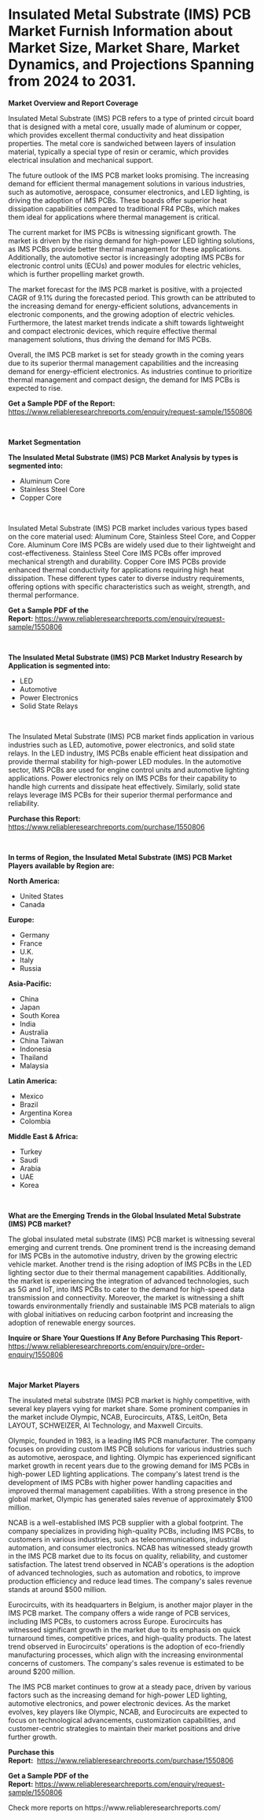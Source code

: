 <p><h1>Insulated Metal Substrate (IMS) PCB Market Furnish Information about Market Size, Market Share, Market Dynamics, and Projections Spanning from 2024 to 2031.</h1></p><p><strong>Market Overview and Report Coverage</strong></p>
<p><p>Insulated Metal Substrate (IMS) PCB refers to a type of printed circuit board that is designed with a metal core, usually made of aluminum or copper, which provides excellent thermal conductivity and heat dissipation properties. The metal core is sandwiched between layers of insulation material, typically a special type of resin or ceramic, which provides electrical insulation and mechanical support.</p><p>The future outlook of the IMS PCB market looks promising. The increasing demand for efficient thermal management solutions in various industries, such as automotive, aerospace, consumer electronics, and LED lighting, is driving the adoption of IMS PCBs. These boards offer superior heat dissipation capabilities compared to traditional FR4 PCBs, which makes them ideal for applications where thermal management is critical.</p><p>The current market for IMS PCBs is witnessing significant growth. The market is driven by the rising demand for high-power LED lighting solutions, as IMS PCBs provide better thermal management for these applications. Additionally, the automotive sector is increasingly adopting IMS PCBs for electronic control units (ECUs) and power modules for electric vehicles, which is further propelling market growth.</p><p>The market forecast for the IMS PCB market is positive, with a projected CAGR of 9.1% during the forecasted period. This growth can be attributed to the increasing demand for energy-efficient solutions, advancements in electronic components, and the growing adoption of electric vehicles. Furthermore, the latest market trends indicate a shift towards lightweight and compact electronic devices, which require effective thermal management solutions, thus driving the demand for IMS PCBs.</p><p>Overall, the IMS PCB market is set for steady growth in the coming years due to its superior thermal management capabilities and the increasing demand for energy-efficient electronics. As industries continue to prioritize thermal management and compact design, the demand for IMS PCBs is expected to rise.</p></p>
<p><strong>Get a Sample PDF of the Report:</strong> <a href="https://www.reliableresearchreports.com/enquiry/request-sample/1550806">https://www.reliableresearchreports.com/enquiry/request-sample/1550806</a></p>
<p>&nbsp;</p>
<p><strong>Market Segmentation</strong></p>
<p><strong>The Insulated Metal Substrate (IMS) PCB Market Analysis by types is segmented into:</strong></p>
<p><ul><li>Aluminum Core</li><li>Stainless Steel Core</li><li>Copper Core</li></ul></p>
<p>&nbsp;</p>
<p><p>Insulated Metal Substrate (IMS) PCB market includes various types based on the core material used: Aluminum Core, Stainless Steel Core, and Copper Core. Aluminum Core IMS PCBs are widely used due to their lightweight and cost-effectiveness. Stainless Steel Core IMS PCBs offer improved mechanical strength and durability. Copper Core IMS PCBs provide enhanced thermal conductivity for applications requiring high heat dissipation. These different types cater to diverse industry requirements, offering options with specific characteristics such as weight, strength, and thermal performance.</p></p>
<p><strong>Get a Sample PDF of the Report:</strong>&nbsp;<a href="https://www.reliableresearchreports.com/enquiry/request-sample/1550806">https://www.reliableresearchreports.com/enquiry/request-sample/1550806</a></p>
<p>&nbsp;</p>
<p><strong>The Insulated Metal Substrate (IMS) PCB Market Industry Research by Application is segmented into:</strong></p>
<p><ul><li>LED</li><li>Automotive</li><li>Power Electronics</li><li>Solid State Relays</li></ul></p>
<p>&nbsp;</p>
<p><p>The Insulated Metal Substrate (IMS) PCB market finds application in various industries such as LED, automotive, power electronics, and solid state relays. In the LED industry, IMS PCBs enable efficient heat dissipation and provide thermal stability for high-power LED modules. In the automotive sector, IMS PCBs are used for engine control units and automotive lighting applications. Power electronics rely on IMS PCBs for their capability to handle high currents and dissipate heat effectively. Similarly, solid state relays leverage IMS PCBs for their superior thermal performance and reliability.</p></p>
<p><strong>Purchase this Report:</strong>&nbsp; <a href="https://www.reliableresearchreports.com/purchase/1550806">https://www.reliableresearchreports.com/purchase/1550806</a></p>
<p>&nbsp;</p>
<p><strong>In terms of Region, the Insulated Metal Substrate (IMS) PCB Market Players available by Region are:</strong></p>
<p>
    <p> <strong> North America: </strong>
        <ul>
            <li>United States</li>
            <li>Canada</li>
        </ul>
        </p> 
    <p> <strong> Europe: </strong>
        <ul>
            <li>Germany</li>
            <li>France</li>
            <li>U.K.</li>
            <li>Italy</li>
            <li>Russia</li>
        </ul>
        </p> 
    <p> <strong> Asia-Pacific: </strong>
        <ul>
            <li>China</li>
            <li>Japan</li>
            <li>South Korea</li>
            <li>India</li>
            <li>Australia</li>
            <li>China Taiwan</li>
            <li>Indonesia</li>
            <li>Thailand</li>
            <li>Malaysia</li>
        </ul>
        </p> 
    <p> <strong> Latin America: </strong>
        <ul>
            <li>Mexico</li>
            <li>Brazil</li>
            <li>Argentina Korea</li>
            <li>Colombia</li>
        </ul>
        </p> 
    <p> <strong> Middle East & Africa: </strong>
        <ul>
            <li>Turkey</li>
            <li>Saudi</li>
            <li>Arabia</li>
            <li>UAE</li>
            <li>Korea</li>
        </ul>
    </p>
    </p>
<p>&nbsp;</p>
<p><strong>What are the Emerging Trends in the Global Insulated Metal Substrate (IMS) PCB market?</strong></p>
<p><p>The global insulated metal substrate (IMS) PCB market is witnessing several emerging and current trends. One prominent trend is the increasing demand for IMS PCBs in the automotive industry, driven by the growing electric vehicle market. Another trend is the rising adoption of IMS PCBs in the LED lighting sector due to their thermal management capabilities. Additionally, the market is experiencing the integration of advanced technologies, such as 5G and IoT, into IMS PCBs to cater to the demand for high-speed data transmission and connectivity. Moreover, the market is witnessing a shift towards environmentally friendly and sustainable IMS PCB materials to align with global initiatives on reducing carbon footprint and increasing the adoption of renewable energy sources.</p></p>
<p><strong>Inquire or Share Your Questions If Any Before Purchasing This Report</strong>- <a href="https://www.reliableresearchreports.com/enquiry/pre-order-enquiry/1550806">https://www.reliableresearchreports.com/enquiry/pre-order-enquiry/1550806</a></p>
<p>&nbsp;</p>
<p><strong>Major Market Players</strong></p>
<p><p>The insulated metal substrate (IMS) PCB market is highly competitive, with several key players vying for market share. Some prominent companies in the market include Olympic, NCAB, Eurocircuits, AT&S, LeitOn, Beta LAYOUT, SCHWEIZER, AI Technology, and Maxwell Circuits.</p><p>Olympic, founded in 1983, is a leading IMS PCB manufacturer. The company focuses on providing custom IMS PCB solutions for various industries such as automotive, aerospace, and lighting. Olympic has experienced significant market growth in recent years due to the growing demand for IMS PCBs in high-power LED lighting applications. The company's latest trend is the development of IMS PCBs with higher power handling capacities and improved thermal management capabilities. With a strong presence in the global market, Olympic has generated sales revenue of approximately $100 million.</p><p>NCAB is a well-established IMS PCB supplier with a global footprint. The company specializes in providing high-quality PCBs, including IMS PCBs, to customers in various industries, such as telecommunications, industrial automation, and consumer electronics. NCAB has witnessed steady growth in the IMS PCB market due to its focus on quality, reliability, and customer satisfaction. The latest trend observed in NCAB's operations is the adoption of advanced technologies, such as automation and robotics, to improve production efficiency and reduce lead times. The company's sales revenue stands at around $500 million.</p><p>Eurocircuits, with its headquarters in Belgium, is another major player in the IMS PCB market. The company offers a wide range of PCB services, including IMS PCBs, to customers across Europe. Eurocircuits has witnessed significant growth in the market due to its emphasis on quick turnaround times, competitive prices, and high-quality products. The latest trend observed in Eurocircuits' operations is the adoption of eco-friendly manufacturing processes, which align with the increasing environmental concerns of customers. The company's sales revenue is estimated to be around $200 million.</p><p>The IMS PCB market continues to grow at a steady pace, driven by various factors such as the increasing demand for high-power LED lighting, automotive electronics, and power electronic devices. As the market evolves, key players like Olympic, NCAB, and Eurocircuits are expected to focus on technological advancements, customization capabilities, and customer-centric strategies to maintain their market positions and drive further growth.</p></p>
<p><strong>Purchase this Report:</strong>&nbsp;&nbsp;<a href="https://www.reliableresearchreports.com/purchase/1550806">https://www.reliableresearchreports.com/purchase/1550806</a></p>
<p></p>
<p><strong>Get a Sample PDF of the Report:</strong>&nbsp;<a href="https://www.reliableresearchreports.com/enquiry/request-sample/1550806">https://www.reliableresearchreports.com/enquiry/request-sample/1550806</a></p>
<p>Check more reports on https://www.reliableresearchreports.com/</p>